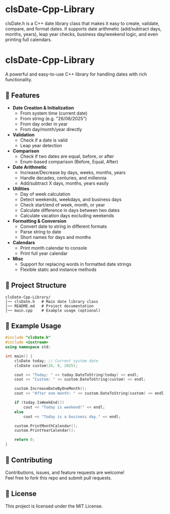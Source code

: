 # clsDate-Cpp-Library
clsDate.h is a C++ date library class that makes it easy to create, validate, compare, and format dates. It supports date arithmetic (add/subtract days, months, years), leap year checks, business day/weekend logic, and even printing full calendars.

# clsDate-Cpp-Library

A powerful and easy-to-use C++ library for handling dates with rich functionality.

## 🚀 Features
- **Date Creation & Initialization**
  - From system time (current date)
  - From string (e.g. "26/08/2025")
  - From day order in year
  - From day/month/year directly
- **Validation**
  - Check if a date is valid
  - Leap year detection
- **Comparison**
  - Check if two dates are equal, before, or after
  - Enum-based comparison (Before, Equal, After)
- **Date Arithmetic**
  - Increase/Decrease by days, weeks, months, years
  - Handle decades, centuries, and millennia
  - Add/subtract X days, months, years easily
- **Utilities**
  - Day of week calculation
  - Detect weekends, weekdays, and business days
  - Check start/end of week, month, or year
  - Calculate difference in days between two dates
  - Calculate vacation days excluding weekends
- **Formatting & Conversion**
  - Convert date to string in different formats
  - Parse string to date
  - Short names for days and months
- **Calendars**
  - Print month calendar to console
  - Print full year calendar
- **Misc**
  - Support for replacing words in formatted date strings
  - Flexible static and instance methods

## 📂 Project Structure
```
clsDate-Cpp-Library/
│── clsDate.h   # Main date library class
│── README.md   # Project documentation
│── main.cpp    # Example usage (optional)
```

## 📝 Example Usage
```cpp
#include "clsDate.h"
#include <iostream>
using namespace std;

int main() {
    clsDate today; // Current system date
    clsDate custom(26, 8, 2025);

    cout << "Today: " << today.DateToString(today) << endl;
    cout << "Custom: " << custom.DateToString(custom) << endl;

    custom.IncreaseDateByOneMonth();
    cout << "After one month: " << custom.DateToString(custom) << endl;

    if (today.IsWeekEnd()) 
        cout << "Today is weekend!" << endl;
    else 
        cout << "Today is a business day." << endl;

    custom.PrintMonthCalendar();
    custom.PrintYearCalendar();

    return 0;
}
```

## 🤝 Contributing
Contributions, issues, and feature requests are welcome!  
Feel free to fork this repo and submit pull requests.

## 📜 License
This project is licensed under the MIT License.


